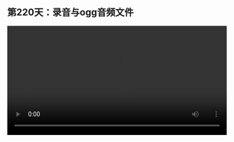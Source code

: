 ## 第220天：录音与ogg音频文件


<video width="100%" controls controlslist="nodownload nofullscreen noremoteplayback" disablePictureInPicture>
  <source src="https://api.keepwork.com/ts-storage/siteFiles/21171/raw#1634173372337session220 录音与ogg音频文件.webm" type="video/webm">
  <source src="https://api.keepwork.com/ts-storage/siteFiles/21172/raw#1634173386386session220 录音与ogg音频文件_small.mp4" type="video/mp4" />
   
  你的浏览器不支持播放
</video>
<style>
video::-webkit-media-controls-fullscreen-button {
    display: none;
}
</style>

### 字幕

如果你的电脑有麦克风，那么你可以使用**播放声音**命令，在代码方块中播放你自己录制的声音。
我们先关闭代码方块，按Esc键，在**窗口**项下点击**音频录制**，然后点击**录制**。
hellohello
录完后点击**停止录制**，点击**播放**，可以听一下刚刚录制的声音。
如果不理想，可以点击**重新录制**，录好后我们点击**保存**，可以看到录制的文件成功保存到了recording/rec后面是个日期.ogg文件。
我们点击**确定**，打开这个目录。
我们看下面这个文件就是刚刚录制的文件，我们**重命名**一下，
改为hellohello.ogg
我们回到代码方块中，找到播放声音，拖过来。
**将路径改为刚刚我们重命名的路径，** 也就是recording目录下的hellohello.ogg
我们点击运行。
声音就播放出来了。

### 动手练习